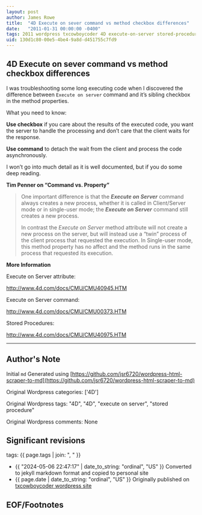 ```yaml
---
layout: post
author: James Rowe
title:  "4D Execute on sever command vs method checkbox differences"
date:   "2011-01-31 00:00:00 -0400"
tags: 2011 wordpress txcowboycoder 4D execute-on-server stored-procedure
uid: 130d1c80-00e5-4be4-9a8d-d451755c7fd9
---
```



## 4D Execute on sever command vs method checkbox differences


I was troubleshooting some long executing code when I discovered the difference between `Execute on server` command and it’s sibling checkbox in the method properties.


What you need to know:


**Use checkbox** if you care about the results of the executed code, you want the server to handle the processing and don’t care that the client waits for the response.


**Use command** to detach the wait from the client and process the code asynchronously.


I won’t go into much detail as it is well documented, but if you do some deep reading.


**Tim Penner on “Command vs. Property”**



> One important difference is that the ***Execute on Server*** command always creates a new process, whether it is called in Client/Server mode or in single-user mode; the ***Execute on Server*** command still creates a new process. 
> 
> 
> In contrast the *Execute on Server* method attribute will not create a new process on the server, but will instead use a “twin” process of the client process that requested the execution. In Single-user mode, this method property has no affect and the method runs in the same process that requested its execution.


**More Information**  

 Execute on Server attribute:  

<http://www.4d.com/docs/CMU/CMU40945.HTM>  

 Execute on Server command:  

<http://www.4d.com/docs/CMU/CMU00373.HTM>  

 Stored Procedures:  

<http://www.4d.com/docs/CMU/CMU40975.HTM> 




---

## Author's Note

Initial `md` Generated using [https://github.com/jsr6720/wordpress-html-scraper-to-md](https://github.com/jsr6720/wordpress-html-scraper-to-md)

Original Wordpress categories: ['4D']

Original Wordpress tags: "4D", "4D", "execute on server", "stored procedure"

Original Wordpress comments: None

## Significant revisions

tags: {{ page.tags | join: ", " }} <!-- todo move this somewhere -->

- {{ "2024-05-06 22:47:17" | date_to_string: "ordinal", "US" }} Converted to jekyll markdown format and copied to personal site
- {{ page.date | date_to_string: "ordinal", "US" }} Originally published on [txcowboycoder wordpress site](https://txcowboycoder.wordpress.com/2011/01/31/4d-execute-on-sever-command-vs-method-checkbox-differences/)

## EOF/Footnotes

